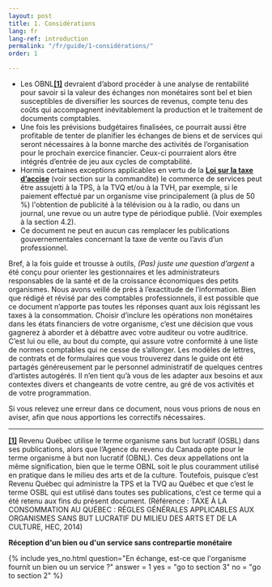 ```yaml
---
layout: post
title: 1. Considérations
lang: fr
lang-ref: introduction
permalink: "/fr/guide/1-considérations/"
order: 1

---
```

* Les OBNL[**\[1\]**](#_ftn1) devraient d’abord procéder à une analyse de rentabilité pour savoir si la valeur des échanges non monétaires sont bel et bien susceptibles de diversifier les sources de revenus, compte tenu des coûts qui accompagnent inévitablement la production et le traitement de documents comptables.
* Une fois les prévisions budgétaires finalisées, ce pourrait aussi être profitable de tenter de planifier les échanges de biens et de services qui seront nécessaires à la bonne marche des activités de l’organisation pour le prochain exercice financier. Ceux-ci pourraient alors être intégrés d’entrée de jeu aux cycles de comptabilité.
* Hormis certaines exceptions applicables en vertu de la [**Loi sur la taxe d’accise**](https://www.canada.ca/fr/agence-revenu/services/formulaires-publications/publications/news93/nouvelles-accise-tps-tvh-no-93.html) (voir section sur la commandite) le commerce de services peut être assujetti à la TPS, à la TVQ et/ou à la TVH, par exemple, si le paiement effectué par un organisme vise principalement (à plus de 50 %) l'obtention de publicité à la télévision ou à la radio, ou dans un journal, une revue ou un autre type de périodique publié. (Voir exemples à la section 4.2).
* Ce document ne peut en aucun cas remplacer les publications gouvernementales concernant la taxe de vente ou l’avis d’un professionnel.

Bref, à la fois guide et trousse à outils, _(Pas) juste une question d’argent_ a été conçu pour orienter les gestionnaires et les administrateurs responsables de la santé et de la croissance économiques des petits organismes. Nous avons veillé de près à l’exactitude de l’information. Bien que rédigé et révisé par des comptables professionnels, il est possible que ce document n’apporte pas toutes les réponses quant aux lois régissant les taxes à la consommation. Choisir d’inclure les opérations non monétaires dans les états financiers de votre organisme, c’est une décision que vous gagnerez à aborder et à débattre avec votre auditeur ou votre auditrice. C’est lui ou elle, au bout du compte, qui assure votre conformité à une liste de normes comptables qui ne cesse de s’allonger. Les modèles de lettres, de contrats et de formulaires que vous trouverez dans le guide ont été partagés généreusement par le personnel administratif de quelques centres d’artistes autogérés. Il n’en tient qu’à vous de les adapter aux besoins et aux contextes divers et changeants de votre centre, au gré de vos activités et de votre programmation.

Si vous relevez une erreur dans ce document, nous vous prions de nous en aviser, afin que nous apportions les correctifs nécessaires.

***

[**\[1\]**](#_ftnref1) Revenu Québec utilise le terme organisme sans but lucratif (OSBL) dans ses publications, alors que l’Agence du revenu du Canada opte pour le terme organisme à but non lucratif (OBNL). Ces deux appellations ont la même signification, bien que le terme OBNL soit le plus couramment utilisé en pratique dans le milieu des arts et de la culture. Toutefois, puisque c’est Revenu Québec qui administre la TPS et la TVQ au Québec et que c’est le terme OSBL qui est utilisé dans toutes ses publications, c’est ce terme qui a été retenu aux fins du présent document. (Référence : TAXE À LA CONSOMMATION AU QUÉBEC : RÈGLES GÉNÉRALES APPLICABLES AUX ORGANISMES SANS BUT LUCRATIF DU MILIEU DES ARTS ET DE LA CULTURE, HEC, 2014)

**Réception d'un bien ou d'un service sans contrepartie monétaire**

{% include yes_no.html question="En échange, est-ce que l'organisme fournit un bien ou un service ?" answer = 1 yes = "go to section 3" no = "go to section 2" %}
